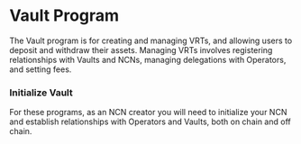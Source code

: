 # Vault Program

The Vault program is for creating and managing VRTs, and allowing users to deposit and withdraw their assets. Managing VRTs involves registering relationships with Vaults and NCNs, managing delegations with Operators, and setting fees.


### Initialize Vault

For these programs, as an NCN creator you will need to initialize your NCN and establish relationships with Operators and Vaults, both on chain and off chain.